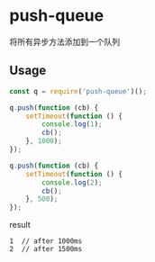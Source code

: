 # push-queue

将所有异步方法添加到一个队列

## Usage

```js
const q = require('push-queue')();

q.push(function (cb) {
	setTimeout(function () {
		console.log(1);
		cb();
	}, 1000);
});

q.push(function (cb) {
	setTimeout(function () {
		console.log(2);
		cb();
	}, 500);
});
```

result
```
1  // after 1000ms
2  // after 1500ms
```
